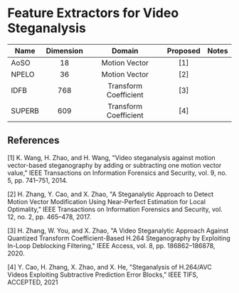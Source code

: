 # Feature Extractors for Video Steganalysis

Name|Dimension|Domain|Proposed|Notes
----|:-------:|:----:|:------:|-----
AoSO|18|Motion Vector|[1]
NPELO|36|Motion Vector|[2]
IDFB|768|Transform Coefficient|[3]
SUPERB|609|Transform Coefficient|[4]

## References
[1] K. Wang, H. Zhao, and H. Wang, "Video steganalysis against motion vector-based steganography by adding or subtracting one motion vector value," IEEE Transactions on Information Forensics and Security, vol. 9, no. 5, pp. 741–751, 2014.

[2] H. Zhang, Y. Cao, and X. Zhao, "A Steganalytic Approach to Detect Motion Vector Modification Using Near-Perfect Estimation for Local Optimality," IEEE Transactions on Information Forensics and Security, vol. 12, no. 2, pp. 465–478, 2017.

[3] H. Zhang, W. You, and X. Zhao, "A Video Steganalytic Approach Against Quantized Transform Coefficient-Based H.264 Steganography by Exploiting In-Loop Deblocking Filtering," IEEE Access, vol. 8, pp. 186862–186878, 2020.

[4] Y. Cao, H. Zhang, X. Zhao, and X. He, "Steganalysis of H.264/AVC Videos Exploiting Subtractive Prediction Error Blocks," IEEE TIFS, ACCEPTED, 2021
